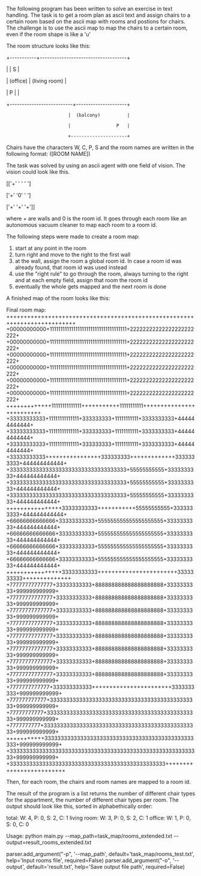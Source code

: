 The following program has been written to solve an exercise in text handling. The task is to get a room plan as ascii
text and assign chairs to a certain room based on the ascii map with rooms
and postions for chairs. The challenge is to use the ascii map to map the chairs to a certain room, even if the room shape is like a 'u'

The room structure looks like this:

+-----------+------------------------------------+

|           |                             S      |

| (office)  |         (living room)              |

|         P |                                    |

+--------------------------+---------------------+

                           |  (balcony)          |
						   
                           |                 P   |
						   
                           +---------------------+
						   
Chairs have the characters W, C, P, S and the room names are written in the following format: ([ROOM NAME])

The task was solved by using an ascii agent with one field of vision. The vision could look like this.

 [['+' ' ' ' ']
 
 ['+' '0' ' ']
 
 ['+' '+' '+']]
 
 
where + are walls and 0 is the room id. It goes through each room like an autonomous vacuum cleaner to map each room to a room id.

The following steps were made to create a room map:
1. start at any point in the room
2. turn right and move to the right to the first wall
3. at the wall, assign the room a global room id. In case a room id was already found, that room id was used instead
4. use the "right rule" to go through the room, always turning to the right and at each empty field, assign that room the room id
5. eventually the whole gets mapped and the next room is done

A finished map of the room looks like this:

Final room map:
++++++++++++++++++++++++++++++++++++++++++++++++++++++++++++++++++++++++++
+00000000000+111111111111111111111111111111111111+22222222222222222222222+
+00000000000+111111111111111111111111111111111111+22222222222222222222222+
+00000000000+111111111111111111111111111111111111+22222222222222222222222+
+00000000000+111111111111111111111111111111111111+22222222222222222222222+
+00000000000+111111111111111111111111111111111111+22222222222222222222222+
+00000000000+111111111111111111111111111111111111+22222222222222222222222+
+++++++++++++11111111111111+++++++++++11111111111+++++++++++++++++++++++++
+33333333333+11111111111111+333333333+11111111111+3333333333+444444444444+
+33333333333+11111111111111+333333333+11111111111+3333333333+444444444444+
+33333333333+11111111111111+333333333+11111111111+3333333333+444444444444+
+33333333333++++++++++++++++333333333+++++++++++++3333333333+444444444444+
+333333333333333333333333333333333333+55555555555+3333333333+444444444444+
+333333333333333333333333333333333333+55555555555+3333333333+444444444444+
+333333333333333333333333333333333333+55555555555+3333333333+444444444444+
++++++++++++++++33333333333+++++++++++55555555555+3333333333+444444444444+
+66666666666666+33333333333+555555555555555555555+3333333333+444444444444+
+66666666666666+33333333333+555555555555555555555+3333333333+444444444444+
+66666666666666+33333333333+555555555555555555555+3333333333+444444444444+
+66666666666666+33333333333+555555555555555555555+3333333333+444444444444+
++++++++++++++++33333333333+++++++++++++++++++++++3333333333++++++++++++++
+77777777777777+33333333333+888888888888888888888+3333333333+999999999999+
+77777777777777+33333333333+888888888888888888888+3333333333+999999999999+
+77777777777777+33333333333+888888888888888888888+3333333333+999999999999+
+77777777777777+33333333333+888888888888888888888+3333333333+999999999999+
+77777777777777+33333333333+888888888888888888888+3333333333+999999999999+
+77777777777777+33333333333+888888888888888888888+3333333333+999999999999+
+77777777777777+33333333333+888888888888888888888+3333333333+999999999999+
+77777777777777+33333333333+888888888888888888888+3333333333+999999999999+
+7777777777777+333333333333+++++++++++++++++++++++3333333333+999999999999+
+777777777777+3333333333333333333333333333333333333333333333+999999999999+
+77777777777+33333333333333333333333333333333333333333333333+999999999999+
+7777777777+333333333333333333333333333333333333333333333333+999999999999+
+++++++++++3333333333333333333333333333333333333333333333333+999999999999+
+33333333333333333333333333333333333333333333333333333333333+999999999999+
+333333333333333333333333333333333333333333333333+++++++++++++++++++++++++

Then, for each room, the chairs and room names are mapped to a room id.

The result of the program is a list returns the number of different chair types for the appartment,
the number of different chair types per room. The output should look like this, sorted in alphabethically order:

total:
W: 4, P: 0, S: 2, C: 1
living room:
W: 3, P: 0, S: 2, C: 1
office:
W: 1, P: 0, S: 0, C: 0

Usage: python main.py --map_path=task_map/rooms_extended.txt --output=result_rooms_extended.txt

parser.add_argument("-p", '--map_path', default='task_map/rooms_test.txt',
                    help='Input rooms file', required=False)
parser.add_argument("-o", '--output', default='result.txt',
                   help='Save output file path', required=False)